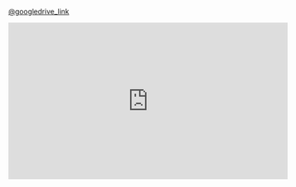<a href="https://drive.google.com/drive/folders/1NxvSnkVspxq1L8a_OllYtrki9YoroVmI?usp=drive_link" rel="noopener">@googledrive_link</a>
<iframe width="560" height="315" src="https://www.youtube.com/embed/ONEigDKYoVE?si=3RuJ0_5uo8OzLF0U" title="YouTube video player" frameborder="0" allow="accelerometer; autoplay; clipboard-write; encrypted-media; gyroscope; picture-in-picture; web-share" referrerpolicy="strict-origin-when-cross-origin" allowfullscreen></iframe>
